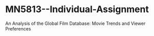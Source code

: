 # MN5813--Individual-Assignment
An Analysis of the Global Film Database: Movie Trends and Viewer Preferences
